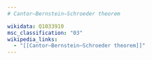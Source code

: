 ```yaml
---
# Cantor–Bernstein–Schroeder theorem

wikidata: Q1033910
msc_classification: "03"
wikipedia_links:
  - "[[Cantor–Bernstein–Schroeder theorem]]"
---
```

